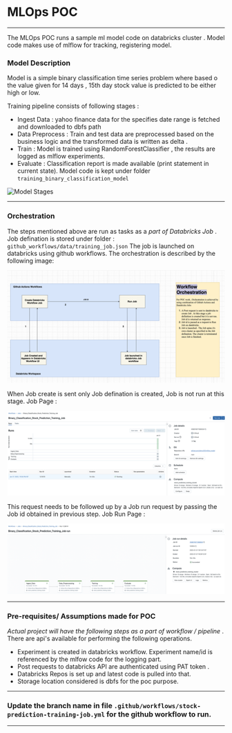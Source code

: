 # MLOps POC

---

The MLOps POC runs a sample ml model code on databricks cluster . Model code makes use of mlflow for tracking, registering model.

### Model Description

Model is a simple binary classification time series problem where based o the value given for 
14 days , 15th day stock value is predicted to be either high or low. 

Training pipeline consists of following stages :
- Ingest Data : yahoo finance data for the specifies date range is fetched and downloaded to dbfs path
- Data Preprocess : Train and test data are preprocessed based on the business logic and the transformed data is written as delta .
- Train : Model is trained using RandomForestClassifier , the results are logged as mlflow experiments.
- Evaluate : Classification report is made available (print statement in current state).
Model code is kept under folder `training_binary_classification_model`

![Model Stages](/model_stages.png)

---

### Orchestration


The steps mentioned above are run as tasks as a *part of Databricks Job* . Job defination is stored under folder : `github_workflows/data/training_job.json`
The job is launched on databricks using github workflows. The orchestration is described by the following image:




![Orchestration](workflows_orchestration.png)

When Job create is sent only Job defination is created, Job is not run at this stage. Job Page :

![Job Page](job_page.png)

This request needs to be followed up by a Job run request by passing the Job id obtained in previous step. Job Run Page :

![Job Run Page](successfull_job.png)


---

### Pre-requisites/ Assumptions made for POC
*Actual project will have the following steps as a part of workflow / pipeline* . There are api's available for performing the following operations.


- Experiment is created in databricks workflow. Experiment name/id is referenced by the mlfow code for the logging part.
- Post requests to databricks API are authenticated using PAT token .
- Databricks Repos is set up and latest code is pulled into that. 
- Storage location considered is dbfs for the poc purpose.

---

### Update the branch name in file `.github/workflows/stock-prediction-training-job.yml`  for the github workflow to run.

---
